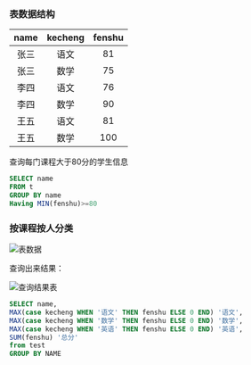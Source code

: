 ### 表数据结构

| name | kecheng | fenshu |
| :--: | :-----: | :----: |
| 张三 |  语文   |   81   |
| 张三 |  数学   |   75   |
| 李四 |  语文   |   76   |
| 李四 |  数学   |   90   |
| 王五 |  语文   |   81   |
| 王五 |  数学   |  100   |

查询每门课程大于80分的学生信息

```sql
SELECT name
FROM t
GROUP BY name
Having MIN(fenshu)>=80
```



### 按课程按人分类

![表数据](https://i.loli.net/2019/06/15/5d0486095e65b77908.jpg)

查询出来结果：

![查询结果表](https://i.loli.net/2019/06/15/5d048609a89e048579.jpg)

```sql
SELECT name,
MAX(case kecheng WHEN '语文' THEN fenshu ELSE 0 END) '语文',
MAX(case kecheng WHEN '数学' THEN fenshu ELSE 0 END) '数学',
MAX(case kecheng WHEN '英语' THEN fenshu ELSE 0 END) '英语',
SUM(fenshu) '总分'
from test
GROUP BY NAME
```